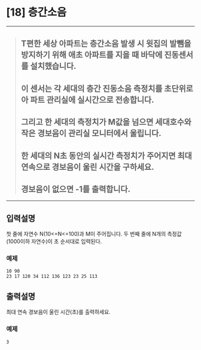 
# [18] 층간소음
---

> ## T편한 세상 아파트는 층간소음 발생 시 윗집의 발뺌을 방지하기 위해 애초 아파트를 지을 때 바닥에 진동센서를 설치했습니다. 
> ## 이 센서는 각 세대의 층간 진동소음 측정치를 초단위로 아 파트 관리실에 실시간으로 전송합니다. 
> ## 그리고 한 세대의 측정치가 M값을 넘으면 세대호수와 작은 경보음이 관리실 모니터에서 울립니다. 
> ## 한 세대의 N초 동안의 실시간 측정치가 주어지면 최대 연속으로 경보음이 울린 시간을 구하세요. 
> ## 경보음이 없으면 -1를 출력합니다.


---

## 입력설명
첫 줄에 자연수 N(10<=N<=100)과 M이 주어집니다.
두 번째 줄에 N개의 측정값(1000이하 자연수)이 초 순서대로 입력된다.

### 예제
```
10 90
23 17 120 34 112 136 123 23 25 113
```

## 출력설명
최대 연속 경보음이 울린 시간(초)를 출력하세요.

### 예제

```
3
```


